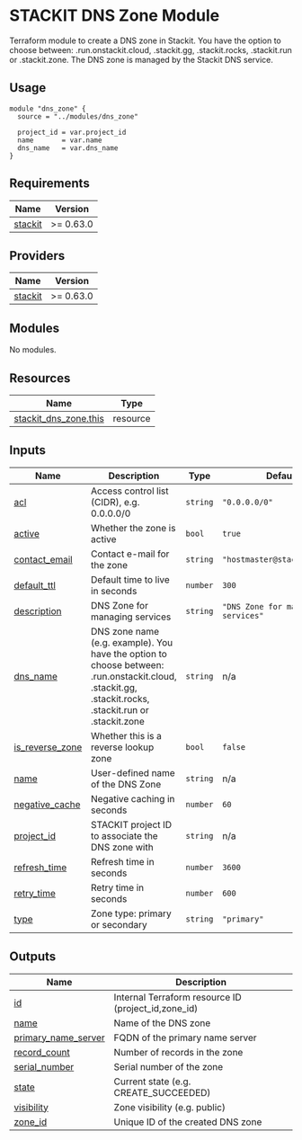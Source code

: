 # STACKIT DNS Zone Module

Terraform module to create a DNS zone in Stackit.
You have the option to choose between: .run.onstackit.cloud, .stackit.gg, .stackit.rocks, .stackit.run or .stackit.zone.
The DNS zone is managed by the Stackit DNS service.

## Usage
```
module "dns_zone" {
  source = "../modules/dns_zone"

  project_id = var.project_id
  name       = var.name
  dns_name   = var.dns_name
}
```
<!-- BEGIN_TF_DOCS -->
## Requirements

| Name | Version |
|------|---------|
| <a name="requirement_stackit"></a> [stackit](#requirement\_stackit) | >= 0.63.0 |

## Providers

| Name | Version |
|------|---------|
| <a name="provider_stackit"></a> [stackit](#provider\_stackit) | >= 0.63.0 |

## Modules

No modules.

## Resources

| Name | Type |
|------|------|
| [stackit_dns_zone.this](https://registry.terraform.io/providers/stackitcloud/stackit/latest/docs/resources/dns_zone) | resource |

## Inputs

| Name | Description | Type | Default | Required |
|------|-------------|------|---------|:--------:|
| <a name="input_acl"></a> [acl](#input\_acl) | Access control list (CIDR), e.g. 0.0.0.0/0 | `string` | `"0.0.0.0/0"` | no |
| <a name="input_active"></a> [active](#input\_active) | Whether the zone is active | `bool` | `true` | no |
| <a name="input_contact_email"></a> [contact\_email](#input\_contact\_email) | Contact e-mail for the zone | `string` | `"hostmaster@stackit.cloud"` | no |
| <a name="input_default_ttl"></a> [default\_ttl](#input\_default\_ttl) | Default time to live in seconds | `number` | `300` | no |
| <a name="input_description"></a> [description](#input\_description) | DNS Zone for managing services | `string` | `"DNS Zone for managing services"` | no |
| <a name="input_dns_name"></a> [dns\_name](#input\_dns\_name) | DNS zone name (e.g. example). You have the option to choose between: .run.onstackit.cloud, .stackit.gg, .stackit.rocks, .stackit.run or .stackit.zone | `string` | n/a | yes |
| <a name="input_is_reverse_zone"></a> [is\_reverse\_zone](#input\_is\_reverse\_zone) | Whether this is a reverse lookup zone | `bool` | `false` | no |
| <a name="input_name"></a> [name](#input\_name) | User-defined name of the DNS Zone | `string` | n/a | yes |
| <a name="input_negative_cache"></a> [negative\_cache](#input\_negative\_cache) | Negative caching in seconds | `number` | `60` | no |
| <a name="input_project_id"></a> [project\_id](#input\_project\_id) | STACKIT project ID to associate the DNS zone with | `string` | n/a | yes |
| <a name="input_refresh_time"></a> [refresh\_time](#input\_refresh\_time) | Refresh time in seconds | `number` | `3600` | no |
| <a name="input_retry_time"></a> [retry\_time](#input\_retry\_time) | Retry time in seconds | `number` | `600` | no |
| <a name="input_type"></a> [type](#input\_type) | Zone type: primary or secondary | `string` | `"primary"` | no |

## Outputs

| Name | Description |
|------|-------------|
| <a name="output_id"></a> [id](#output\_id) | Internal Terraform resource ID (project\_id,zone\_id) |
| <a name="output_name"></a> [name](#output\_name) | Name of the DNS zone |
| <a name="output_primary_name_server"></a> [primary\_name\_server](#output\_primary\_name\_server) | FQDN of the primary name server |
| <a name="output_record_count"></a> [record\_count](#output\_record\_count) | Number of records in the zone |
| <a name="output_serial_number"></a> [serial\_number](#output\_serial\_number) | Serial number of the zone |
| <a name="output_state"></a> [state](#output\_state) | Current state (e.g. CREATE\_SUCCEEDED) |
| <a name="output_visibility"></a> [visibility](#output\_visibility) | Zone visibility (e.g. public) |
| <a name="output_zone_id"></a> [zone\_id](#output\_zone\_id) | Unique ID of the created DNS zone |
<!-- END_TF_DOCS -->